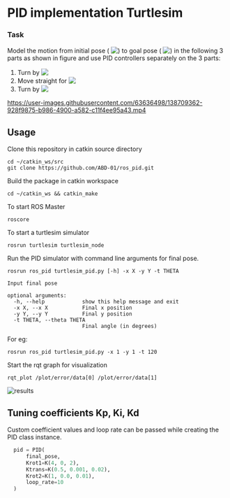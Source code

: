 # PID implementation Turtlesim

### Task
Model the motion from initial pose (<!-- $\bar{x}, \bar{y}, \bar{\theta}$ --> <img style="transform: translateY(0.1em); background: white;" src="https://render.githubusercontent.com/render/math?math=%5Cbar%7Bx%7D%2C%20%5Cbar%7By%7D%2C%20%5Cbar%7B%5Ctheta%7D">) to goal pose (<!-- $\bar{x\prime}, \bar{y\prime}, \bar{\theta\prime}$ --> <img style="transform: translateY(0.1em); background: white;" src="https://render.githubusercontent.com/render/math?math=%5Cbar%7Bx%5Cprime%7D%2C%20%5Cbar%7By%5Cprime%7D%2C%20%5Cbar%7B%5Ctheta%5Cprime%7D">) in the following 3 parts as shown in figure and use PID controllers separately on the 3 parts:
1. Turn by <!-- $\delta_{rot1}$ --> <img style="transform: translateY(0.1em); background: white;" src="https://render.githubusercontent.com/render/math?math=%5Cdelta_%7Brot1%7D">
2. Move straight for <!-- $\delta_{trans}$ --> <img style="transform: translateY(0.1em); background: white;" src="https://render.githubusercontent.com/render/math?math=%5Cdelta_%7Btrans%7D">
3. Turn by <!-- $\delta_{rot2}$ --> <img style="transform: translateY(0.1em); background: white;" src="https://render.githubusercontent.com/render/math?math=%5Cdelta_%7Brot2%7D">

https://user-images.githubusercontent.com/63636498/138709362-928f9875-b986-4900-a582-c11f4ee95a43.mp4

## Usage

Clone this repository in catkin source directory
```
cd ~/catkin_ws/src
git clone https://github.com/ABD-01/ros_pid.git
```

Build the package in catkin workspace
```
cd ~/catkin_ws && catkin_make
```

To start ROS Master
```
roscore
```

To start a turtlesim simulator
```
rosrun turtlesim turtlesim_node
```

Run the PID simulator with command line arguments for final pose.
```
rosrun ros_pid turtlesim_pid.py [-h] -x X -y Y -t THETA

Input final pose

optional arguments:
  -h, --help            show this help message and exit
  -x X, --x X           Final x position
  -y Y, --y Y           Final y position
  -t THETA, --theta THETA
                        Final angle (in degrees)
```
For eg:
```
rosrun ros_pid turtlesim_pid.py -x 1 -y 1 -t 120
```

Start the rqt graph for visualization
```
rqt_plot /plot/error/data[0] /plot/error/data[1]
```
![results](/assets/rospid.gif)

## Tuning coefficients Kp, Ki, Kd

Custom coefficient values and loop rate can be passed while creating the PID class instance.

```py
  pid = PID(
      final_pose,
      Krot1=K(4, 0, 2),
      Ktrans=K(0.5, 0.001, 0.02),
      Krot2=K(1, 0.0, 0.01),
      loop_rate=10
  )
```